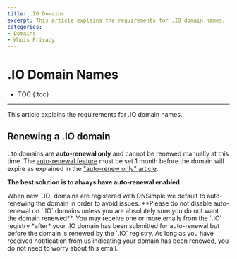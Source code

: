 ```yaml
---
title: .IO Domains
excerpt: This article explains the requirements for .IO domain names.
categories:
- Domains
- Whois Privacy
---
```


# .IO Domain Names

* TOC
{:toc}

---

This article explains the requirements for .IO domain names.

## Renewing a .IO domain

`.IO` domains are **auto-renewal only** and cannot be renewed manually at this time. The [auto-renewal feature](/articles/domain-auto-renewal) must be set 1 month before the domain will expire as explained in the ["auto-renew only" article](/articles/auto-renew-only-domains).

**The best solution is to always have auto-renewal enabled**.

<warning>
When new `.IO` domains are registered with DNSimple we default to auto-renewing the domain in order to avoid issues. **Please do not disable auto-renewal on `.IO` domains unless you are absolutely sure you do not want the domain renewed**.
</warning>

<info>
You may receive one or more emails from the `.IO` registry *after* your .IO domain has been submitted for auto-renewal but before the domain is renewed by the `.IO` registry. As long as you have received notification from us indicating your domain has been renewed, you do not need to worry about this email.
</info>
